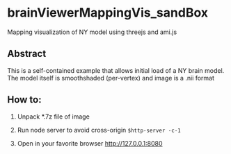 # brainViewerMappingVis_sandBox
Mapping visualization of NY model using threejs and ami.js

## Abstract
This is a self-contained example that allows initial load of a NY brain model. The model itself is smoothshaded (per-vertex) and image is a .nii format

## How to:

1. Unpack *.7z file of image 

2. Run node server to avoid cross-origin `$http-server -c-1`

3. Open in your favorite browser http://127.0.0.1:8080
